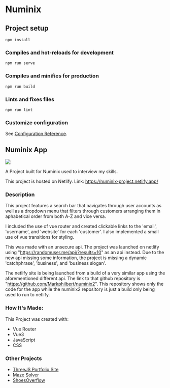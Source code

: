 # Numinix

## Project setup
```
npm install
```

### Compiles and hot-reloads for development
```
npm run serve
```

### Compiles and minifies for production
```
npm run build
```

### Lints and fixes files
```
npm run lint
```

### Customize configuration
See [Configuration Reference](https://cli.vuejs.org/config/).

<h2>Numinix App</h2>

<img src="https://user-images.githubusercontent.com/84154978/139332270-eda80cef-d64f-4a0d-b0e9-b6a39f4cc91e.gif" >

A Project built for Numinix used to interview my skills.

This project is hosted on Netlify.
Link: https://numinix-project.netlify.app/

<h3>Description</h3>

This project features a search bar that navigates through user accounts as well as a dropdown menu that filters through customers arranging them in aphabetical order from both A-Z and vice versa.

I included the use of vue router and created clickable links to the 'email', 'username', and 'website' for each 'customer'. I also implemented a small use of vue transitions for styling.

This was made with an unsecure api. The project was launched on netlify using "https://randomuser.me/api/?results=10" as an api instead. Due to the new api missing some information, the project is missing a dynamic 'catchphrase', 'business', and 'business slogan'.

The netlify site is being launched from a build of a very similar app using the aforementioned different api. The link to that github repository is "https://github.com/Markphilbert/numinix2". This repository shows only the code for the app while the numinix2 repository is just a build only being used to run to netlify.

<h3>How It's Made:</h3>

This Project was created with: 
<ul>
<li>Vue Router</li>
<li>Vue3</li>
<li>JavaScript</li>
<li>CSS</li>
</ul>

<h3>Other Projects</h3>
<ul>
<li><a href="https://github.com/Markphilbert/threeJS_Portfolio">ThreeJS Portfolio Site</a></li>
<li><a href="https://github.com/Markphilbert/Maze_Solver">Maze Solver</a></li>
<li><a href="https://github.com/Markphilbert/ShoesOverflow">ShoesOverflow</a></li>
</ul>
